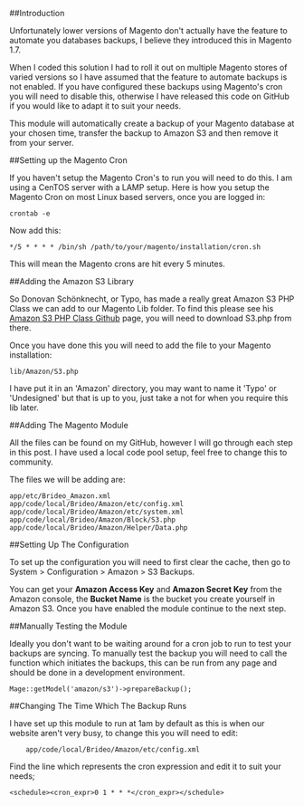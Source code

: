 
##Introduction

Unfortunately lower versions of Magento don't actually have the feature to automate you databases backups, I believe they introduced this in Magento 1.7.

When I coded this solution I had to roll it out on multiple Magento stores of varied versions so I have assumed that the feature to automate backups is not enabled. If you have configured these backups using Magento's cron you will need to disable this, otherwise I have released this code on GitHub if you would like to adapt it to suit your needs.

This module will automatically create a backup of your Magento database at your chosen time, transfer the backup to Amazon S3 and then remove it from your server.

##Setting up the Magento Cron

If you haven't setup the Magento Cron's to run you will need to do this. I am using a CenTOS server with a LAMP setup. Here is how you setup the Magento Cron on most Linux based servers, once you are logged in:

	crontab -e

Now add this:

	*/5 * * * * /bin/sh /path/to/your/magento/installation/cron.sh
This will mean the Magento crons are hit every 5 minutes.

##Adding the Amazon S3 Library

So Donovan Schönknecht, or Typo, has made a really great Amazon S3 PHP Class we can add to our Magento Lib folder. To find this please see his [Amazon S3 PHP Class Github](https://github.com/tpyo/amazon-s3-php-class) page, you will need to download S3.php from there.

Once you have done this you will need to add the file to your Magento installation:

	lib/Amazon/S3.php

I have put it in an 'Amazon' directory, you may want to name it 'Typo' or 'Undesigned' but that is up to you, just take a not for when you require this lib later.

##Adding The Magento Module

All the files can be found on my GitHub, however I will go through each step in this post. I have used a local code pool setup, feel free to change this to community.

The files we will be adding are:

	app/etc/Brideo_Amazon.xml
	app/code/local/Brideo/Amazon/etc/config.xml
	app/code/local/Brideo/Amazon/etc/system.xml
	app/code/local/Brideo/Amazon/Block/S3.php
	app/code/local/Brideo/Amazon/Helper/Data.php

##Setting Up The Configuration

To set up the configuration you will need to first clear the cache, then go to System > Configuration > Amazon > S3 Backups.

You can get your **Amazon Access Key**  and **Amazon Secret Key** from the Amazon console, the **Bucket Name** is the bucket you create yourself in Amazon S3. Once you have enabled the module continue to the next step.

##Manually Testing the Module

Ideally you don't want to be waiting around for a cron job to run to test your  backups are syncing. To manually test the backup you will need to call the function which initiates the backups, this can be run from any page and should be done in a development environment.

	Mage::getModel('amazon/s3')->prepareBackup();


##Changing The Time Which The Backup Runs

I have set up this module to run at 1am by default as this is when our website aren't very busy, to change this you will need to edit:

		app/code/local/Brideo/Amazon/etc/config.xml

Find the line which represents the cron expression and edit it to suit your needs;

	<schedule><cron_expr>0 1 * * *</cron_expr></schedule>
